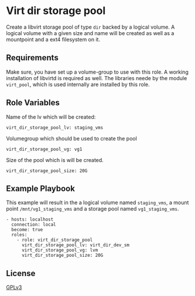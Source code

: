# Virt dir storage pool

Create a libvirt storage pool of type `dir` backed by a logical volume. A logical volume with a given size and name will be created as well as a mountpoint and a ext4 filesystem on it.

## Requirements

Make sure, you have set up a volume-group to use with this role. A working installation of libvirtd is required as well. The libraries neede by the module `virt_pool`, which is used internally are installed by this role.

## Role Variables

Name of the lv which will be created:
```
virt_dir_storage_pool_lv: staging_vms
```

Volumegroup which should be used to create the pool
```
virt_dir_storage_pool_vg: vg1
```

Size of the pool which is will be created. 
```
virt_dir_storage_pool_size: 20G
```

## Example Playbook

This example will result in the a logical volume named `staging_vms`, a mount point `/mnt/vg1_staging_vms` and a storage pool named `vg1_staging_vms`.

```
- hosts: localhost
  connection: local
  become: true
  roles:
    - role: virt_dir_storage_pool
      virt_dir_storage_pool_lv: virt_dir_dev_sm
      virt_dir_storage_pool_vg: lvm
      virt_dir_storage_pool_size: 20G
```

## License

[GPLv3](https://tldrlegal.com/license/gnu-general-public-license-v3-%28gpl-3%29)
